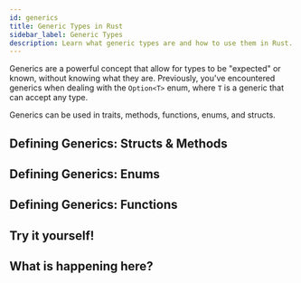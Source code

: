```yaml
---
id: generics
title: Generic Types in Rust
sidebar_label: Generic Types
description: Learn what generic types are and how to use them in Rust.
---
```


Generics are a powerful concept that allow for types to be "expected" or known, without knowing what they are.  Previously, you've encountered generics when dealing with the `Option<T>` enum, where `T` is a generic that can accept any type.

Generics can be used in traits, methods, functions, enums, and structs. 

## Defining Generics: Structs & Methods

## Defining Generics: Enums

## Defining Generics: Functions

## Try it yourself!

## What is happening here?

